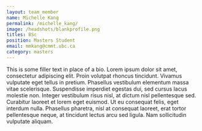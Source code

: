 ```yaml
---
layout: team_member
name: Michelle Kang
permalink: /michelle_kang/
image: /headshots/blankprofile.png
titles: BSc
position: Masters Student
email: mmkang@cmmt.ubc.ca
category: masters
---
```

This is some filler text in place of a bio. Lorem ipsum dolor sit amet, consectetur adipiscing elit. Proin volutpat rhoncus tincidunt. Vivamus vulputate eget tellus in pretium. Phasellus vestibulum elementum massa vitae scelerisque. Suspendisse imperdiet egestas dui, sed cursus lacus molestie non. Integer vestibulum risus nisl, at dictum nisl pellentesque sed. Curabitur laoreet et lorem eget euismod. Ut eu consequat felis, eget interdum nulla. Phasellus pharetra, nisl at consequat laoreet, erat tortor pellentesque neque, at tincidunt lectus arcu sed ligula. Nam sollicitudin vulputate aliquam.